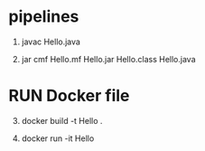 # pipelines

1. javac Hello.java 

2. jar cmf Hello.mf Hello.jar Hello.class Hello.java

# RUN Docker file 

3. docker build -t Hello .

4. docker run -it Hello  
